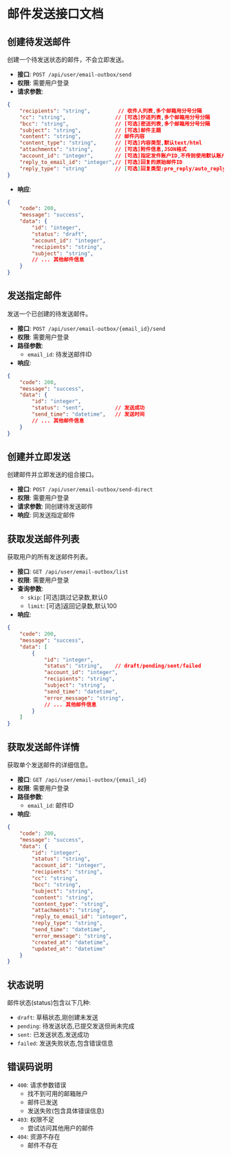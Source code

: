 # 邮件发送接口文档

## 创建待发送邮件

创建一个待发送状态的邮件，不会立即发送。

- **接口**: `POST /api/user/email-outbox/send`
- **权限**: 需要用户登录
- **请求参数**:
```json
{
    "recipients": "string",         // 收件人列表,多个邮箱用分号分隔
    "cc": "string",                // [可选]抄送列表,多个邮箱用分号分隔
    "bcc": "string",               // [可选]密送列表,多个邮箱用分号分隔
    "subject": "string",           // [可选]邮件主题
    "content": "string",           // 邮件内容
    "content_type": "string",      // [可选]内容类型,默认text/html
    "attachments": "string",       // [可选]附件信息,JSON格式
    "account_id": "integer",       // [可选]指定发件账户ID,不传则使用默认账户
    "reply_to_email_id": "integer",// [可选]回复的原始邮件ID
    "reply_type": "string"         // [可选]回复类型:pre_reply/auto_reply/manual_reply
}
```
- **响应**:
```json
{
    "code": 200,
    "message": "success",
    "data": {
        "id": "integer",
        "status": "draft",
        "account_id": "integer",
        "recipients": "string",
        "subject": "string",
        // ... 其他邮件信息
    }
}
```

## 发送指定邮件

发送一个已创建的待发送邮件。

- **接口**: `POST /api/user/email-outbox/{email_id}/send`
- **权限**: 需要用户登录
- **路径参数**:
  - `email_id`: 待发送邮件ID
- **响应**:
```json
{
    "code": 200,
    "message": "success",
    "data": {
        "id": "integer",
        "status": "sent",          // 发送成功
        "send_time": "datetime",   // 发送时间
        // ... 其他邮件信息
    }
}
```

## 创建并立即发送

创建邮件并立即发送的组合接口。

- **接口**: `POST /api/user/email-outbox/send-direct`
- **权限**: 需要用户登录
- **请求参数**: 同创建待发送邮件
- **响应**: 同发送指定邮件

## 获取发送邮件列表

获取用户的所有发送邮件列表。

- **接口**: `GET /api/user/email-outbox/list`
- **权限**: 需要用户登录
- **查询参数**:
  - `skip`: [可选]跳过记录数,默认0
  - `limit`: [可选]返回记录数,默认100
- **响应**:
```json
{
    "code": 200,
    "message": "success",
    "data": [
        {
            "id": "integer",
            "status": "string",    // draft/pending/sent/failed
            "account_id": "integer",
            "recipients": "string",
            "subject": "string",
            "send_time": "datetime",
            "error_message": "string",
            // ... 其他邮件信息
        }
    ]
}
```

## 获取发送邮件详情

获取单个发送邮件的详细信息。

- **接口**: `GET /api/user/email-outbox/{email_id}`
- **权限**: 需要用户登录
- **路径参数**:
  - `email_id`: 邮件ID
- **响应**:
```json
{
    "code": 200,
    "message": "success",
    "data": {
        "id": "integer",
        "status": "string",
        "account_id": "integer",
        "recipients": "string",
        "cc": "string",
        "bcc": "string",
        "subject": "string",
        "content": "string",
        "content_type": "string",
        "attachments": "string",
        "reply_to_email_id": "integer",
        "reply_type": "string",
        "send_time": "datetime",
        "error_message": "string",
        "created_at": "datetime",
        "updated_at": "datetime"
    }
}
```

## 状态说明

邮件状态(status)包含以下几种:
- `draft`: 草稿状态,刚创建未发送
- `pending`: 待发送状态,已提交发送但尚未完成
- `sent`: 已发送状态,发送成功
- `failed`: 发送失败状态,包含错误信息

## 错误码说明

- `400`: 请求参数错误
  - 找不到可用的邮箱账户
  - 邮件已发送
  - 发送失败(包含具体错误信息)
- `403`: 权限不足
  - 尝试访问其他用户的邮件
- `404`: 资源不存在
  - 邮件不存在 